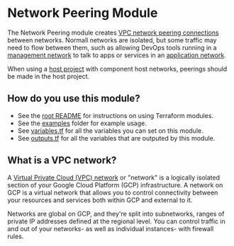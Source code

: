 # Network Peering Module

The Network Peering module creates [VPC network peering connections](https://cloud.google.com/vpc/docs/vpc-peering)
between networks. Normall networks are isolated, but some traffic may need to
flow between them, such as allowing DevOps tools running in a
[management network](../network-management) to talk to apps or services in an
[application network](../vpc-network).

When using a [host project](../project-host-configuration) with component host
networks, peerings should be made in the host project.

## How do you use this module?

* See the [root README](/README.md) for instructions on using Terraform modules.
* See the [examples](/examples) folder for example usage.
* See [variables.tf](./variables.tf) for all the variables you can set on this module.
* See [outputs.tf](./outputs.tf) for all the variables that are outputed by this module.

## What is a VPC network?
A [Virtual Private Cloud (VPC) network](https://cloud.google.com/vpc/)  or
"network" is a logically isolated section of your Google Cloud Platform (GCP)
infrastructure. A network on GCP is a virtual network that allows you to control
connectivity between your resources and services both within GCP and external to
it.

Networks are global on GCP, and they're split into subnetworks, ranges of
private IP addresses defined at the regional level. You can control traffic in
and out of your networks- as well as individual instances- with firewall rules.
<!-- TODO(rileykarson): Expand on GCP network features -->
